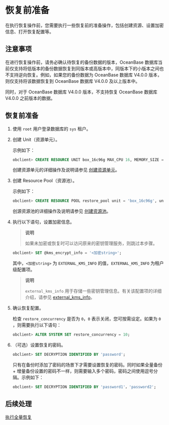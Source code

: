 # 恢复前准备

在执行恢复操作前，您需要执行一些恢复前的准备操作，包括创建资源、设置加密信息、打开恢复配置等。

## 注意事项

在进行恢复操作前，请务必确认待恢复的备份数据的版本，OceanBase 数据库当前仅支持将低版本的备份数据恢复到同版本或高版本中，同版本下的小版本之间也不支持逆向恢复。例如，如果您的备份数据为 OceanBase 数据库 V4.0.0 版本，则仅支持将该数据恢复到 OceanBase 数据库 V4.0.0 及以上版本中。
  
同时，对于 OceanBase 数据库 V4.0.0 版本，不支持恢复 OceanBase 数据库 V4.0.0 之前版本的数据。

## 恢复前准备

1. 使用 `root` 用户登录数据库的 `sys` 租户。

2. 创建 Unit（资源单元）。

   示例如下：

   ```sql
   obclient> CREATE RESOURCE UNIT box_16c96g MAX_CPU 16, MEMORY_SIZE = '2G', MAX_IOPS 10240, MIN_IOPS=10240;
   ```

   创建资源单元的详细操作及说明请参见 [创建资源单元](../../../6.basic-database-management/3.manage-resources/2.create-a-resource-unit-1.md)。

3. 创建 Resource Pool（资源池）。

   示例如下：

   ```sql
   obclient> CREATE RESOURCE POOL restore_pool unit = 'box_16c96g', unit_num = 1, zone_list = ('z1','z2','z3');
   ```

   创源资源池的详细操作及说明请参见 [创建资源池](../../../6.basic-database-management/3.manage-resources/4.create-a-resource-pool-1.md)。

4. 执行以下语句，设置加密信息。

   >**说明**
   >
   >如果未加密或恢复时可以访问原来的密钥管理服务，则跳过本步骤。

   ```sql
   obclient> SET @kms_encrypt_info = '<加密string>';
   ```

   其中，`<加密string>` 为 `EXTERNAL_KMS_INFO` 的值，`EXTERNAL_KMS_INFO` 为租户级配置项。

   >**说明**
   >
   >`external_kms_info` 用于存储一些密钥管理信息。有关该配置项的详细介绍，请参见 [external_kms_info](../../../../7.reference/14.system-reference/1.system-configuration-items/4.tenant-level-configuration-items-1/11.external_kms_info-1-2-3.md)。

5. 确认恢复配置。

   检查 `restore_concurrency` 是否为 `0`，`0` 表示关闭，您可按需设定。如果为 `0` ，则需要执行以下语句：

   ```sql
   obclient> ALTER SYSTEM SET restore_concurrency = 10;
   ```

6. （可选）设置恢复的密码。

   ```sql
   obclient> SET DECRYPTION IDENTIFIED BY 'password';
   ```

   只有在备份时添加了密码的场景下才需要设置恢复的密码。同时如果全量备份 + 增量备份设置的密码不一样，则需要输入多个密码，密码之间使用逗号分隔。示例如下：

   ```sql
   obclient> SET DECRYPTION IDENTIFIED BY 'password1'，'password2';
   ```

## 后续处理

[执行全量恢复](2.initiate-the-tenant-restore.md)

